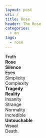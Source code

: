 ```yaml
---
layout: post
uri: /
title: Rose
header: The Rose
categories:
  - en
tags:
  - rose
---
```


<del>Truth</del>  
**Rose**  
**Silence**  
<del>Eyes</del>  
Simplicity  
Complexity  
**Tragedy**  
**Reality**  
Insanity  
Strange  
Normality  
Incredible  
**Untouchable**  
<del>Visual</del>  
Death.